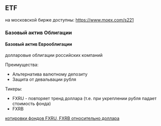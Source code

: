 ## ETF

на московской бирже доступны: https://www.moex.com/s221

### Базовый актив Облигации


#### Базовый актив Еврооблигации
долларовые облигации российских компаний

Преимущества:
- Альтернатива валютному депозиту
- Защита от девальвации рубля

Тикеры:
- FXRU - повторяет тренд доллара (т.е. при укреплении рубля падает стоимость фонда)
- FXRB

[котировки фондов FXRU, FXRB относительно доллара](https://www.tradingview.com/x/Bq5qYp8I/)
